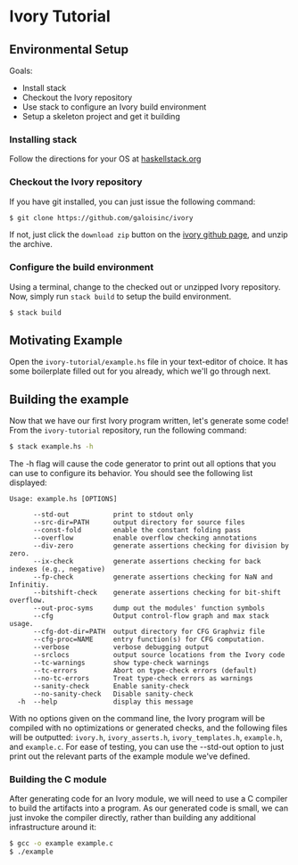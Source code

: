 # Ivory Tutorial

## Environmental Setup

Goals:
* Install stack
* Checkout the Ivory repository
* Use stack to configure an Ivory build environment
* Setup a skeleton project and get it building

### Installing stack

Follow the directions for your OS at
[haskellstack.org](http://docs.haskellstack.org/en/stable/README/#how-to-install)

### Checkout the Ivory repository

If you have git installed, you can just issue the following command:
```sh
$ git clone https://github.com/galoisinc/ivory
```

If not, just click the `download zip` button on the [ivory github
page](https://github.com/galoisinc/ivory), and unzip the archive.

### Configure the build environment

Using a terminal, change to the checked out or unzipped Ivory repository. Now,
simply run `stack build` to setup the build environment.

```sh
$ stack build
```

## Motivating Example

Open the `ivory-tutorial/example.hs` file in your text-editor of choice. It has
some boilerplate filled out for you already, which we'll go through next.

## Building the example

Now that we have our first Ivory program written, let's generate some code! From
the `ivory-tutorial` repository, run the following command:

```sh
$ stack example.hs -h
```

The -h flag will cause the code generator to print out all options that you can
use to configure its behavior. You should see the following list displayed:

```
Usage: example.hs [OPTIONS]

      --std-out           print to stdout only
      --src-dir=PATH      output directory for source files
      --const-fold        enable the constant folding pass
      --overflow          enable overflow checking annotations
      --div-zero          generate assertions checking for division by zero.
      --ix-check          generate assertions checking for back indexes (e.g., negative)
      --fp-check          generate assertions checking for NaN and Infinitiy.
      --bitshift-check    generate assertions checking for bit-shift overflow.
      --out-proc-syms     dump out the modules' function symbols
      --cfg               Output control-flow graph and max stack usage.
      --cfg-dot-dir=PATH  output directory for CFG Graphviz file
      --cfg-proc=NAME     entry function(s) for CFG computation.
      --verbose           verbose debugging output
      --srclocs           output source locations from the Ivory code
      --tc-warnings       show type-check warnings
      --tc-errors         Abort on type-check errors (default)
      --no-tc-errors      Treat type-check errors as warnings
      --sanity-check      Enable sanity-check
      --no-sanity-check   Disable sanity-check
  -h  --help              display this message
```

With no options given on the command line, the Ivory program will be compiled
with no optimizations or generated checks, and the following files will be
outputted: `ivory.h`, `ivory_asserts.h`, `ivory_templates.h`, `example.h`, and
`example.c`. For ease of testing, you can use the --std-out option to just print
out the relevant parts of the example module we've defined.


### Building the C module

After generating code for an Ivory module, we will need to use a C compiler to
build the artifacts into a program. As our generated code is small, we can just
invoke the compiler directly, rather than building any additional infrastructure
around it:

```sh
$ gcc -o example example.c
$ ./example
```
